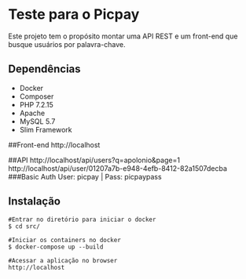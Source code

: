 # Teste para o Picpay
Este projeto tem o propósito montar uma API REST e um front-end que busque usuários por palavra-chave.

## Dependências
- Docker
- Composer
- PHP 7.2.15
- Apache
- MySQL 5.7
- Slim Framework

##Front-end
http://localhost

##API
http://localhost/api/users?q=apolonio&page=1
http://localhost/api/user/01207a7b-e948-4efb-8412-82a1507decba
###Basic Auth
User: picpay | Pass: picpaypass

## Instalação
```
#Entrar no diretório para iniciar o docker
$ cd src/

#Iniciar os containers no docker
$ docker-compose up --build

#Acessar a aplicação no browser
http://localhost
```